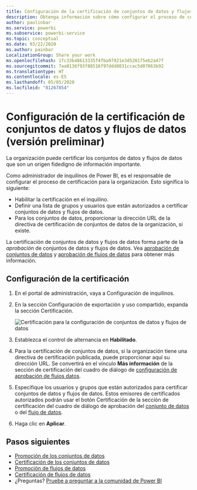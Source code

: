 ```yaml
---
title: Configuración de la certificación de conjuntos de datos y flujos de datos (versión preliminar)
description: Obtenga información sobre cómo configurar el proceso de certificación de conjuntos de datos y flujos de datos en la organización.
author: paulinbar
ms.service: powerbi
ms.subservice: powerbi-service
ms.topic: conceptual
ms.date: 03/22/2020
ms.author: painbar
LocalizationGroup: Share your work
ms.openlocfilehash: 1fc33b48613335f4fba97921e3d528175eb2a47f
ms.sourcegitcommit: 7aa0136f93f88516f97ddd8031ccac5d07863b92
ms.translationtype: HT
ms.contentlocale: es-ES
ms.lasthandoff: 05/05/2020
ms.locfileid: "81267854"
---
```

# <a name="set-up-dataset-and-dataflow-certification-preview"></a>Configuración de la certificación de conjuntos de datos y flujos de datos (versión preliminar)

La organización puede certificar los conjuntos de datos y flujos de datos que son un origen fidedigno de información importante.

Como administrador de inquilinos de Power BI, es el responsable de configurar el proceso de certificación para la organización. Esto significa lo siguiente:
* Habilitar la certificación en el inquilino.
* Definir una lista de grupos y usuarios que están autorizados a certificar conjuntos de datos y flujos de datos.
* Para los conjuntos de datos, proporcionar la dirección URL de la directiva de certificación de conjuntos de datos de la organización, si existe.

La certificación de conjuntos de datos y flujos de datos forma parte de la *aprobación* de conjuntos de datos y flujos de datos. Vea [aprobación de conjuntos de datos](../service-datasets-promote.md) y [aprobación de flujos de datos](../transform-model/service-dataflows-promote-certify.md) para obtener más información.


## <a name="set-up-certification"></a>Configuración de la certificación

1. En el portal de administración, vaya a Configuración de inquilinos.
1. En la sección Configuración de exportación y uso compartido, expanda la sección Certificación.

   ![Certificación para la configuración de conjuntos de datos y flujos de datos](media/service-admin-setup-certification/service-admin-certification-setup-dialog.png)

1. Establezca el control de alternancia en **Habilitado**.
1. Para la certificación de conjuntos de datos, si la organización tiene una directiva de certificación publicada, puede proporcionar aquí su dirección URL. Se convertirá en el vínculo **Más información** de la sección de certificación del cuadro de diálogo de [configuración de aprobación de flujos datos](../service-datasets-promote.md#request-dataset-certification). 
1. Especifique los usuarios y grupos que están autorizados para certificar conjuntos de datos y flujos de datos. Estos emisores de certificados autorizados podrán usar el botón Certificación de la sección de certificación del cuadro de diálogo de aprobación del [conjunto de datos](../service-datasets-promote.md#request-dataset-certification) o del [flujo de datos](../transform-model/service-dataflows-promote-certify.md#certify-a-dataflow).
1. Haga clic en **Aplicar**.

## <a name="next-steps"></a>Pasos siguientes
* [Promoción de los conjuntos de datos](../service-datasets-promote.md)
* [Certificación de los conjuntos de datos](../service-datasets-certify.md)
* [Promoción de flujos de datos](../transform-model/service-dataflows-promote-certify.md#promote-a-dataflow)
* [Certificación de flujos de datos](../transform-model/service-dataflows-promote-certify.md#certify-a-dataflow)
* ¿Preguntas? [Pruebe a preguntar a la comunidad de Power BI](https://community.powerbi.com/)
